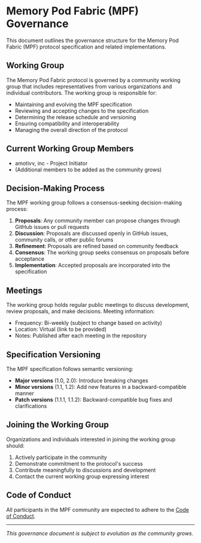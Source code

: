 # Memory Pod Fabric (MPF) Governance

This document outlines the governance structure for the Memory Pod Fabric (MPF) protocol specification and related implementations.

## Working Group

The Memory Pod Fabric protocol is governed by a community working group that includes representatives from various organizations and individual contributors. The working group is responsible for:

- Maintaining and evolving the MPF specification
- Reviewing and accepting changes to the specification
- Determining the release schedule and versioning
- Ensuring compatibility and interoperability
- Managing the overall direction of the protocol

## Current Working Group Members

- amotivv, inc - Project Initiator
- (Additional members to be added as the community grows)

## Decision-Making Process

The MPF working group follows a consensus-seeking decision-making process:

1. **Proposals**: Any community member can propose changes through GitHub issues or pull requests
2. **Discussion**: Proposals are discussed openly in GitHub issues, community calls, or other public forums
3. **Refinement**: Proposals are refined based on community feedback
4. **Consensus**: The working group seeks consensus on proposals before acceptance
5. **Implementation**: Accepted proposals are incorporated into the specification

## Meetings

The working group holds regular public meetings to discuss development, review proposals, and make decisions. Meeting information:

- Frequency: Bi-weekly (subject to change based on activity)
- Location: Virtual (link to be provided)
- Notes: Published after each meeting in the repository

## Specification Versioning

The MPF specification follows semantic versioning:

- **Major versions** (1.0, 2.0): Introduce breaking changes
- **Minor versions** (1.1, 1.2): Add new features in a backward-compatible manner
- **Patch versions** (1.1.1, 1.1.2): Backward-compatible bug fixes and clarifications

## Joining the Working Group

Organizations and individuals interested in joining the working group should:

1. Actively participate in the community
2. Demonstrate commitment to the protocol's success
3. Contribute meaningfully to discussions and development
4. Contact the current working group expressing interest

## Code of Conduct

All participants in the MPF community are expected to adhere to the [Code of Conduct](CODE_OF_CONDUCT.md).

---

*This governance document is subject to evolution as the community grows.*
